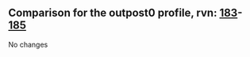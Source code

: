 ## Comparison for the outpost0 profile, rvn: [183](https://github.com/PRO100KatYT/FortniteProfileRevisions/tree/main/profiles/outpost0/183%20outpost0.json)-[185](https://github.com/PRO100KatYT/FortniteProfileRevisions/tree/main/profiles/outpost0/185%20outpost0.json)

No changes
